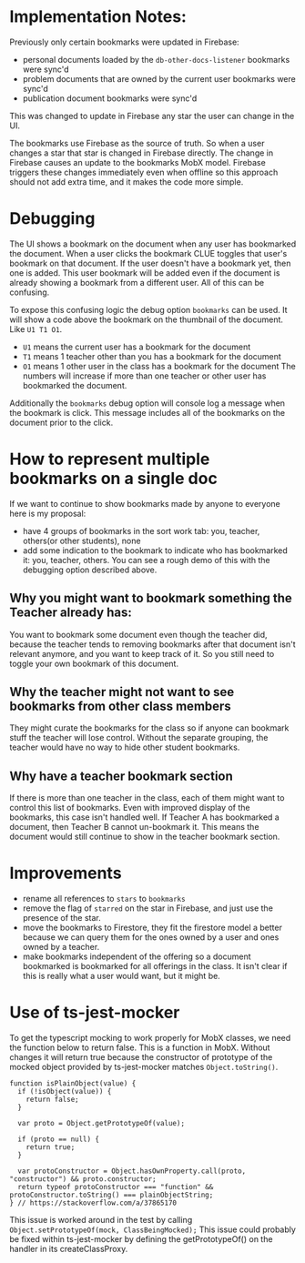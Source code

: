 # Implementation Notes:

Previously only certain bookmarks were updated in Firebase:
- personal documents loaded by the `db-other-docs-listener` bookmarks were sync'd
- problem documents that are owned by the current user bookmarks were sync'd
- publication document bookmarks were sync'd

This was changed to update in Firebase any star the user can change in the UI.

The bookmarks use Firebase as the source of truth. So when a user changes a star that star is changed in Firebase directly. The change in Firebase causes an update to the bookmarks MobX model. Firebase triggers these changes immediately even when offline so this approach should not add extra time, and it makes the code more simple.

# Debugging

The UI shows a bookmark on the document when any user has bookmarked the document. When a user clicks the bookmark CLUE toggles that user's bookmark on that document. If the user doesn't have a bookmark yet, then one is added. This user bookmark will be added even if the document is already showing a bookmark from a different user. All of this can be confusing.

To expose this confusing logic the debug option `bookmarks` can be used. It will show a code above the bookmark on the thumbnail of the document. Like `U1 T1 O1`.
- `U1` means the current user has a bookmark for the document
- `T1` means 1 teacher other than you has a bookmark for the document
- `O1` means 1 other user in the class has a bookmark for the document
The numbers will increase if more than one teacher or other user has bookmarked the document.

Additionally the `bookmarks` debug option will console log a message when the bookmark is click. This message includes all of the bookmarks on the document prior to the click.

# How to represent multiple bookmarks on a single doc

If we want to continue to show bookmarks made by anyone to everyone here is my proposal:
- have 4 groups of bookmarks in the sort work tab: you, teacher, others(or other students), none
- add some indication to the bookmark to indicate who has bookmarked it: you, teacher, others. You can see a rough demo of this with the debugging option described above.

## Why you might want to bookmark something the Teacher already has:
You want to bookmark some document even though the teacher did, because the teacher tends to removing bookmarks after that document isn't relevant anymore, and you want to keep track of it. So you still need to toggle your own bookmark of this document.

## Why the teacher might not want to see bookmarks from other class members
They might curate the bookmarks for the class so if anyone can bookmark stuff the teacher will lose control. Without the separate grouping, the teacher would have no way to hide other student bookmarks.

## Why have a teacher bookmark section
If there is more than one teacher in the class, each of them might want to control this list of bookmarks. Even with improved display of the bookmarks, this case isn't handled well. If Teacher A has bookmarked a document, then Teacher B cannot un-bookmark it. This means the document would still continue to show in the teacher bookmark section.

# Improvements
- rename all references to `stars` to `bookmarks`
- remove the flag of `starred` on the star in Firebase, and just use the presence of the star.
- move the bookmarks to Firestore, they fit the firestore model a better because we can query them for the ones owned by a user and ones owned by a teacher.
- make bookmarks independent of the offering so a document bookmarked is bookmarked for all offerings in the class. It isn't clear if this is really what a user would want, but it might be.


# Use of ts-jest-mocker

To get the typescript mocking to work properly for MobX classes, we need the function below to return false. This is a function in MobX. Without changes it will return true because the constructor of prototype of the mocked object provided by ts-jest-mocker matches `Object.toString()`.
```
function isPlainObject(value) {
  if (!isObject(value)) {
    return false;
  }

  var proto = Object.getPrototypeOf(value);

  if (proto == null) {
    return true;
  }

  var protoConstructor = Object.hasOwnProperty.call(proto, "constructor") && proto.constructor;
  return typeof protoConstructor === "function" && protoConstructor.toString() === plainObjectString;
} // https://stackoverflow.com/a/37865170
```

This issue is worked around in the test by calling `Object.setPrototypeOf(mock, ClassBeingMocked);`
This issue could probably be fixed within ts-jest-mocker by defining the getPrototypeOf() on the handler in its createClassProxy.

